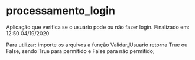 # processamento_login
Aplicação que verifica se o usuário pode ou não fazer login.
Finalizado em: 12:50 04/19/2020

Para utilizar:
  importe os arquivos
  a função Validar_Usuario retorna True ou False, sendo True para permitido e False para não permitido;
